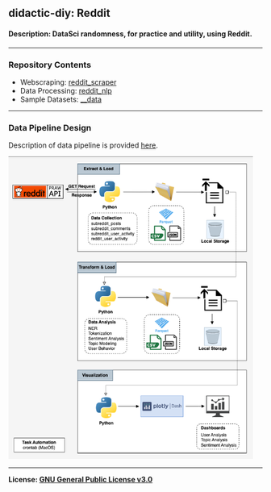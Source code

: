 ## didactic-diy: Reddit
#### Description: DataSci randomness, for practice and utility, using Reddit.

---
### Repository Contents
- Webscraping: 
[reddit_scraper](https://github.com/kariemoorman/didactic_diy/tree/main/reddit/__scripts/reddit_scraper)
- Data Processing: [reddit_nlp](https://github.com/kariemoorman/didactic_diy/tree/main/reddit/__scripts/reddit_nlp)
- Sample Datasets: [__data](https://github.com/kariemoorman/didactic_diy/tree/main/reddit/__data)

--- 

### Data Pipeline Design
Description of data pipeline is provided [here](https://github.com/kariemoorman/didactic-diy/tree/main/reddit/__data_pipeline). 

<img src="https://github.com/kariemoorman/didactic-diy/blob/main/reddit/__media/images/data_pipelines-reddit_local_pipeline.drawio.png" height="600"/>

--- 

<b>License: [GNU General Public License v3.0](https://choosealicense.com/licenses/gpl-3.0/)</b>
